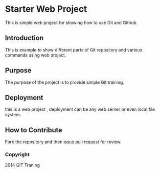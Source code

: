 # Starter Web Project
This is simple web project for showing how to use Git and Github.

## Introduction
This is example to show different parts of Git repository and various commands using web project.

## Purpose 
The purpose of the project is to provide simple Git training.

## Deployment 
this is a web project , deployment can be any web server or even local file system.
## How to Contribute
Fork the repository and then issue pull request for review. 

### Copyright 
2014 GIT Traning 

